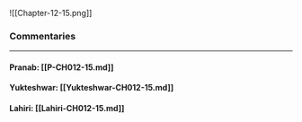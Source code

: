 ![[Chapter-12-15.png]]

### Commentaries

---

#### Pranab: [[P-CH012-15.md]]

#### Yukteshwar: [[Yukteshwar-CH012-15.md]]

#### Lahiri: [[Lahiri-CH012-15.md]]
